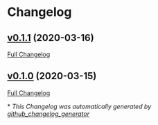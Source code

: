 # Changelog

## [v0.1.1](https://github.com/tkachuk-labs/wonderland/tree/v0.1.1) (2020-03-16)

[Full Changelog](https://github.com/tkachuk-labs/wonderland/compare/v0.1.0...v0.1.1)

## [v0.1.0](https://github.com/tkachuk-labs/wonderland/tree/v0.1.0) (2020-03-15)

[Full Changelog](https://github.com/tkachuk-labs/wonderland/compare/2dbe9b45c126dd1618ae0524023f8ea5536d8857...v0.1.0)



\* *This Changelog was automatically generated by [github_changelog_generator](https://github.com/github-changelog-generator/github-changelog-generator)*
